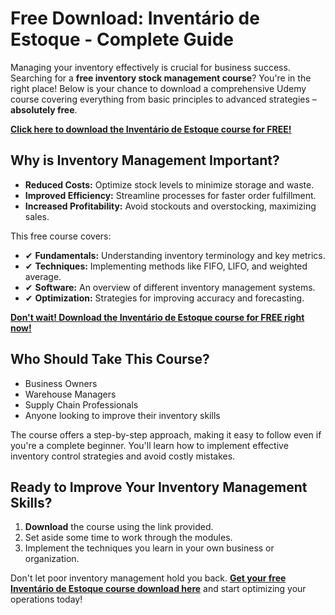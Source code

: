 # Free Download: Inventário de Estoque - Complete Guide

Managing your inventory effectively is crucial for business success. Searching for a **free inventory stock management course**? You're in the right place!  Below is your chance to download a comprehensive Udemy course covering everything from basic principles to advanced strategies – **absolutely free**.

[**Click here to download the Inventário de Estoque course for FREE!**](https://udemywork.com/inventario-de-estoque)

## Why is Inventory Management Important?

*   **Reduced Costs:** Optimize stock levels to minimize storage and waste.
*   **Improved Efficiency:** Streamline processes for faster order fulfillment.
*   **Increased Profitability:** Avoid stockouts and overstocking, maximizing sales.

This free course covers:

*   ✔ **Fundamentals:** Understanding inventory terminology and key metrics.
*   ✔ **Techniques:**  Implementing methods like FIFO, LIFO, and weighted average.
*   ✔ **Software:**  An overview of different inventory management systems.
*   ✔ **Optimization:** Strategies for improving accuracy and forecasting.

[**Don't wait! Download the Inventário de Estoque course for FREE right now!**](https://udemywork.com/inventario-de-estoque)

## Who Should Take This Course?

*   Business Owners
*   Warehouse Managers
*   Supply Chain Professionals
*   Anyone looking to improve their inventory skills

The course offers a step-by-step approach, making it easy to follow even if you're a complete beginner. You'll learn how to implement effective inventory control strategies and avoid costly mistakes.

## Ready to Improve Your Inventory Management Skills?

1.  **Download** the course using the link provided.
2.  Set aside some time to work through the modules.
3.  Implement the techniques you learn in your own business or organization.

Don't let poor inventory management hold you back. **[Get your free Inventário de Estoque course download here](https://udemywork.com/inventario-de-estoque)** and start optimizing your operations today!
